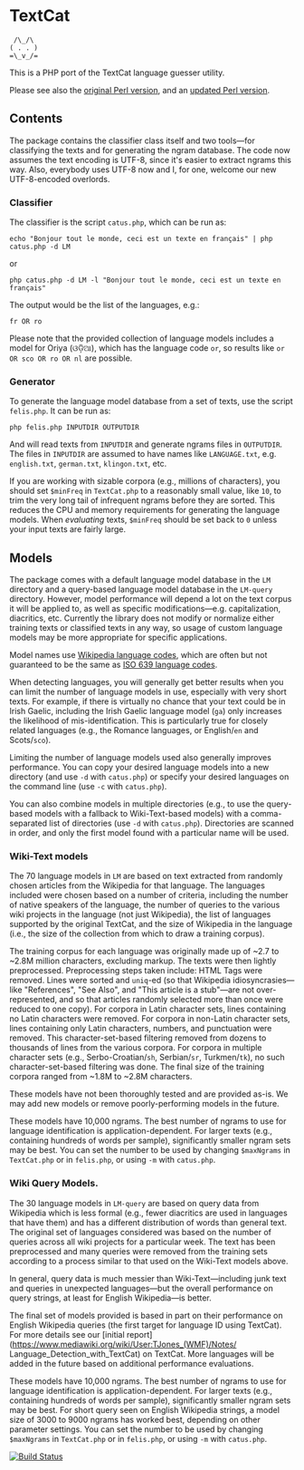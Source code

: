 # TextCat

     /\_/\
    ( . . )
    =\_v_/=

This is a PHP port of the TextCat language guesser utility.

Please see also the [original Perl
version](http://odur.let.rug.nl/~vannoord/TextCat/), and an [updated
Perl version](https://github.com/Trey314159/TextCat).

## Contents

The package contains the classifier class itself and two tools—for
classifying the texts and for generating the ngram database. The code
now assumes the text encoding is UTF-8, since it's easier to extract
ngrams this way. Also, everybody uses UTF-8 now and I, for one, welcome
our new UTF-8-encoded overlords.

### Classifier

The classifier is the script `catus.php`, which can be run as:

    echo "Bonjour tout le monde, ceci est un texte en français" | php catus.php -d LM

or

    php catus.php -d LM -l "Bonjour tout le monde, ceci est un texte en français"

The output would be the list of the languages, e.g.:

    fr OR ro

Please note that the provided collection of language models includes a
model for Oriya (ଓଡ଼ିଆ), which has the language code `or`, so results
like `or OR sco OR ro OR nl` are possible.

### Generator

To generate the language model database from a set of texts, use the
script `felis.php`. It can be run as:

    php felis.php INPUTDIR OUTPUTDIR

And will read texts from `INPUTDIR` and generate ngrams files in
`OUTPUTDIR`. The files in `INPUTDIR` are assumed to have names like
`LANGUAGE.txt`, e.g. `english.txt`, `german.txt`, `klingon.txt`, etc.

If you are working with sizable corpora (e.g., millions of characters),
you should set `$minFreq` in `TextCat.php` to a reasonably small value,
like `10`, to trim the very long tail of infrequent ngrams before they
are sorted. This reduces the CPU and memory requirements for generating
the language models. When *evaluating* texts, `$minFreq` should be set
back to `0` unless your input texts are fairly large.

## Models

The package comes with a default language model database in the `LM`
directory and a query-based language model database in the `LM-query`
directory. However, model performance will depend a lot on the text
corpus it will be applied to, as well as specific modifications—e.g.
capitalization, diacritics, etc. Currently the library does not modify
or normalize either training texts or classified texts in any way, so
usage of custom language models may be more appropriate for specific
applications.

Model names use [Wikipedia language
codes](https://en.wikipedia.org/wiki/List_of_Wikipedias), which are
often but not guaranteed to be the same as [ISO 639 language
codes](https://en.wikipedia.org/wiki/ISO_639).

When detecting languages, you will generally get better results when you
can limit the number of language models in use, especially with very
short texts. For example, if there is virtually no chance that your text
could be in Irish Gaelic, including the Irish Gaelic language model
(`ga`) only increases the likelihood of mis-identification. This is
particularly true for closely related languages (e.g., the Romance
languages, or English/`en` and Scots/`sco`).

Limiting the number of language models used also generally improves
performance. You can copy your desired language models into a new
directory (and use `-d` with `catus.php`) or specify your desired
languages on the command line (use `-c` with `catus.php`).

You can also combine models in multiple directories (e.g., to use the
query-based models with a fallback to Wiki-Text-based models) with a
comma-separated list of directories (use `-d` with `catus.php`).
Directories are scanned in order, and only the first model found with a
particular name will be used.

### Wiki-Text models

The 70 language models in `LM` are based on text extracted from randomly
chosen articles from the Wikipedia for that language. The languages
included were chosen based on a number of criteria, including the number
of native speakers of the language, the number of queries to the various
wiki projects in the language (not just Wikipedia), the list of
languages supported by the original TextCat, and the size of Wikipedia
in the language (i.e., the size of the collection from which to draw a
training corpus).

The training corpus for each language was originally made up of ~2.7 to
~2.8M million characters, excluding markup. The texts were then lightly
preprocessed. Preprocessing steps taken include: HTML Tags were removed.
Lines were sorted and `uniq`-ed (so that Wikipedia idiosyncrasies—like
"References", "See Also", and "This article is a stub"—are not
over-represented, and so that articles randomly selected more than once
were reduced to one copy). For corpora in Latin character sets, lines
containing no Latin characters were removed. For corpora in non-Latin
character sets, lines containing only Latin characters, numbers, and
punctuation were removed. This character-set-based filtering removed
from dozens to thousands of lines from the various corpora. For corpora
in multiple character sets (e.g., Serbo-Croatian/`sh`, Serbian/`sr`,
Turkmen/`tk`), no such character-set-based filtering was done. The final
size of the training corpora ranged from ~1.8M to ~2.8M characters.

These models have not been thoroughly tested and are provided as-is. We
may add new models or remove poorly-performing models in the future.

These models have 10,000 ngrams. The best number of ngrams to use for
language identification is application-dependent. For larger texts
(e.g., containing hundreds of words per sample), significantly smaller
ngram sets may be best. You can set the number to be used by changing
`$maxNgrams` in `TextCat.php` or in `felis.php`, or using `-m` with
`catus.php`.

### Wiki Query Models.

The 30 language models in `LM-query` are based on query data from
Wikipedia which is less formal (e.g., fewer diacritics are used in
languages that have them) and has a different distribution of words than
general text. The original set of languages considered was based on the
number of queries across all wiki projects for a particular week. The
text has been preprocessed and many queries were removed from the
training sets according to a process similar to that used on the
Wiki-Text models above.

In general, query data is much messier than Wiki-Text—including junk
text and queries in unexpected languages—but the overall performance on
query strings, at least for English Wikipedia—is better.

The final set of models provided is based in part on their performance
on English Wikipedia queries (the first target for language ID using
TextCat). For more details see our [initial
report](https://www.mediawiki.org/wiki/User:TJones_(WMF)/Notes/
Language_Detection_with_TextCat) on TextCat. More languages will be
added in the future based on additional performance evaluations.

These models have 10,000 ngrams. The best number of ngrams to use for
language identification is application-dependent. For larger texts
(e.g., containing hundreds of words per sample), significantly smaller
ngram sets may be best. For short query seen on English Wikipedia
strings, a model size of 3000 to 9000 ngrams has worked best, depending
on other parameter settings. You can set the number to be used by
changing `$maxNgrams` in `TextCat.php` or in `felis.php`, or using `-m`
with `catus.php`.


[![Build Status](https://travis-ci.org/wikimedia/wikimeda-textcat.svg?branch=master)](https://travis-ci.org/wikimedia/wikimedia-textcat)
